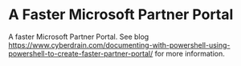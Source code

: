 # A Faster Microsoft Partner Portal
A faster Microsoft Partner Portal. See blog https://www.cyberdrain.com/documenting-with-powershell-using-powershell-to-create-faster-partner-portal/ for more information.
